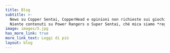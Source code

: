 ```yaml
---
title: Blog
subtitle: >-
  News su Copper Sentai, CopperHead e opinioni non richieste sui giochini.
  Niente contenuti su Power Rangers o Super Sentai, ché mica siamo *regazzini*.
image: images/5.jpg
has_more_link: true
more_link_text: Leggi di più
layout: blog
---
```

